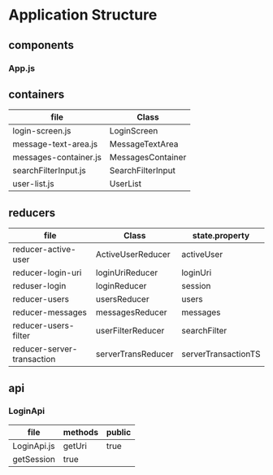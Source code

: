 # Application Structure

## components
### App.js
## containers
file | Class
---- | -----
login-screen.js | LoginScreen
message-text-area.js | MessageTextArea
messages-container.js | MessagesContainer
searchFilterInput.js | SearchFilterInput
user-list.js | UserList

## reducers

file | Class | state.property
---- | ----- | --------------
reducer-active-user | ActiveUserReducer | activeUser
reducer-login-uri | loginUriReducer | loginUri
reduser-login | loginReducer | session
reducer-users | usersReducer | users
reducer-messages | messagesReducer | messages
reducer-users-filter | userFilterReducer | searchFilter
reducer-server-transaction | serverTransReducer | serverTransactionTS


## api

### LoginApi
file | methods | public
---- | ------- | ------
LoginApi.js | getUri | true
 | getSession | true
